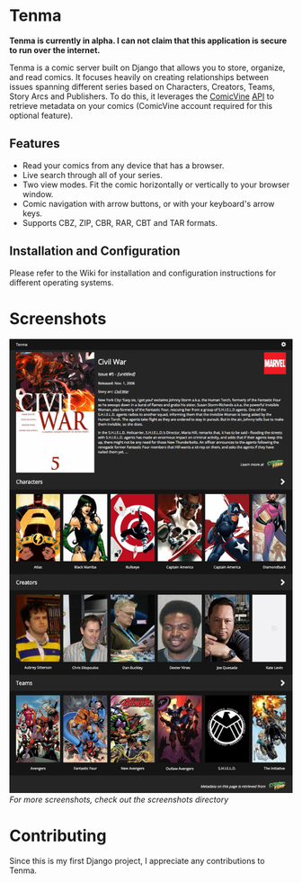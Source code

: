# Tenma #

**Tenma is currently in alpha. I can not claim that this application is secure to run over the internet.**

Tenma is a comic server built on Django that allows you to store, organize, and read comics. It focuses heavily on creating relationships between issues spanning different series based on Characters, Creators, Teams, Story Arcs and Publishers. To do this, it leverages the [ComicVine](http://comicvine.gamespot.com) [API](http://comicvine.gamespot.com/api) to retrieve metadata on your comics (ComicVine account required for this optional feature). 

## Features ##

* Read your comics from any device that has a browser.
* Live search through all of your series.
* Two view modes. Fit the comic horizontally or vertically to your browser window.
* Comic navigation with arrow buttons, or with your keyboard's arrow keys.
* Supports CBZ, ZIP, CBR, RAR, CBT and TAR formats.

## Installation and Configuration ##

Please refer to the Wiki for installation and configuration instructions for different operating systems.

# Screenshots #

![homepage](./screenshots/issue.png)
*For more screenshots, check out the screenshots directory*

# Contributing #
Since this is my first Django project, I appreciate any contributions to Tenma.
